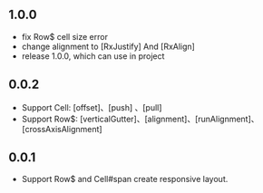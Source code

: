 ## 1.0.0

* fix Row$ cell size error
* change alignment to [RxJustify] And [RxAlign]
* release 1.0.0, which can use in project

## 0.0.2

* Support Cell: [offset]、[push] 、[pull]
* Support Row$: [verticalGutter]、[alignment]、[runAlignment]、[crossAxisAlignment]

## 0.0.1

* Support Row$ and Cell#span create responsive layout.








